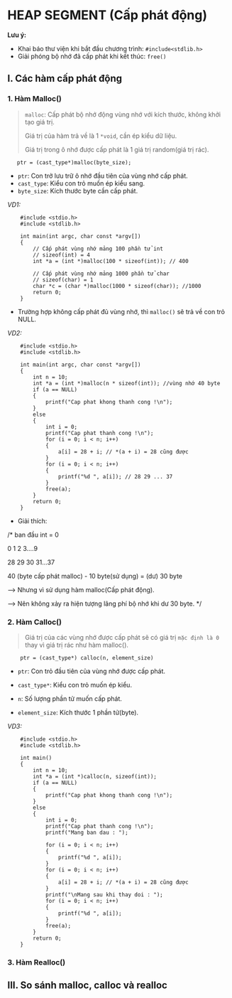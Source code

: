 # HEAP SEGMENT (Cấp phát động)

**Lưu ý:**
- Khai báo thư viện khi bắt đầu chương trình: `#include<stdlib.h>`
- Giải phóng bộ nhớ đã cấp phát khi kết thúc: `free()`
  
## I. Các hàm cấp phát động

### 1. Hàm Malloc()

> `malloc`: Cấp phát bộ nhớ động vùng nhớ với kích thước, không khởi tạo giá trị.
>
> Giá trị của hàm trả về là 1 `*void`, cần ép kiểu dữ liệu.
>
> Giá trị trong ô nhớ được cấp phát là 1 giá trị random(giá trị rác).

```
   ptr = (cast_type*)malloc(byte_size);
```

- `ptr`: Con trở lưu trữ ô nhớ đầu tiên của vùng nhớ cấp phát.
- `cast_type`: Kiểu con trỏ muốn ép kiểu sang.
- `byte_size`: Kích thước byte cần cấp phát.

_VD1:_

```
    #include <stdio.h>
    #include <stdlib.h>

    int main(int argc, char const *argv[])
    {
        // Cấp phát vùng nhớ mảng 100 phần tử int
        // sizeof(int) = 4
        int *a = (int *)malloc(100 * sizeof(int)); // 400

        // Cấp phát vùng nhớ mảng 1000 phần tử char
        // sizeof(char) = 1
        char *c = (char *)malloc(1000 * sizeof(char)); //1000
        return 0;
    }
```
- Trường hợp không cấp phát đủ vùng nhớ, thì `malloc()` sẽ trả về con trỏ NULL.

_VD2:_
```
    #include <stdio.h>
    #include <stdlib.h>

    int main(int argc, char const *argv[])
    {
        int n = 10;
        int *a = (int *)malloc(n * sizeof(int)); //vùng nhớ 40 byte
        if (a == NULL)
        {
            printf("Cap phat khong thanh cong !\n");
        }
        else
        {
            int i = 0;
            printf("Cap phat thanh cong !\n");
            for (i = 0; i < n; i++)
            {
                a[i] = 28 + i; // *(a + i) = 28 cũng được
            }
            for (i = 0; i < n; i++)
            {
                printf("%d ", a[i]); // 28 29 ... 37
            }
            free(a);
        }
        return 0;
    }

```
- Giải thích:

/*
ban đầu  int = 0

0    1    2    3....9

28 29 30 31...37

40 (byte cấp phát malloc) - 10 byte(sử dụng) = (dư) 30 byte 

--> Nhưng vì sử dụng hàm malloc(Cấp phát động).

--> Nên không xảy ra hiện tượng lãng phí bộ nhớ khi dư 30 byte.
*/

### 2. Hàm Calloc()

>  Giá trị của các vùng nhớ được cấp phát sẽ có giá trị `mặc định là 0` thay vì giá trị rác như hàm malloc().
>
```
    ptr = (cast_type*) calloc(n, element_size)
```
- `ptr`: Con trỏ đầu tiên của vùng nhớ được cấp phát.

- `cast_type*`: Kiểu con trỏ muốn ép kiểu.

- `n`: Số lượng phần tử muốn cấp phát.
- `element_size`: Kích thước 1 phần tử(byte).

_VD3:_
```
    #include <stdio.h>
    #include <stdlib.h>

    int main()
    {
        int n = 10;
        int *a = (int *)calloc(n, sizeof(int));
        if (a == NULL)
        {
            printf("Cap phat khong thanh cong !\n");
        }
        else
        {
            int i = 0;
            printf("Cap phat thanh cong !\n");
            printf("Mang ban dau : ");

            for (i = 0; i < n; i++)
            {
                printf("%d ", a[i]);
            }
            for (i = 0; i < n; i++)
            {
                a[i] = 28 + i; // *(a + i) = 28 cũng được
            }
            printf("\nMang sau khi thay doi : ");
            for (i = 0; i < n; i++)
            {
                printf("%d ", a[i]);
            }
            free(a);
        }
        return 0;
    } 
```


### 3. Hàm Realloc()

## III. So sánh malloc, calloc và realloc
